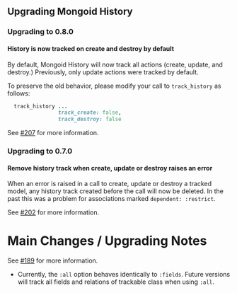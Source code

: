## Upgrading Mongoid History

### Upgrading to 0.8.0

#### History is now tracked on create and destroy by default

By default, Mongoid History will now track all actions (create, update, and destroy.)
Previously, only update actions were tracked by default.

To preserve the old behavior, please modify your call to `track_history` as follows:

```ruby
  track_history ...
                track_create: false,
                track_destroy: false
```

See [#207](https://github.com/mongoid/mongoid-history/pull/207) for more information.

### Upgrading to 0.7.0

#### Remove history track when create, update or destroy raises an error

When an error is raised in a call to create, update or destroy a tracked model, any history track
created before the call will now be deleted. In the past this was a problem for associations marked
`dependent: :restrict`.

See [#202](https://github.com/mongoid/mongoid-history/pull/202) for more information.

# Main Changes / Upgrading Notes

See [#189](https://github.com/mongoid/mongoid-history/pull/189) for more information.

* Currently, the `:all` option behaves identically to `:fields`. Future versions will track all fields and relations of trackable class when using `:all`. 
